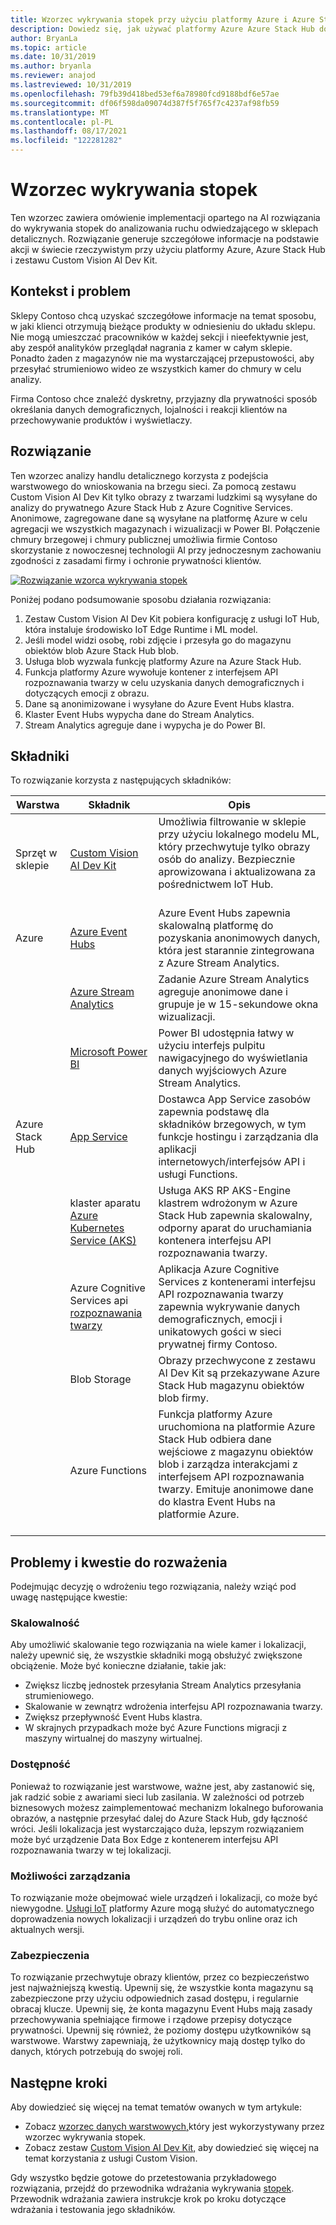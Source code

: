 ```yaml
---
title: Wzorzec wykrywania stopek przy użyciu platformy Azure i Azure Stack Hub
description: Dowiedz się, jak używać platformy Azure Azure Stack Hub do implementowania opartego na AI rozwiązania do wykrywania stopek do analizowania ruchu w sklepach detalicznych.
author: BryanLa
ms.topic: article
ms.date: 10/31/2019
ms.author: bryanla
ms.reviewer: anajod
ms.lastreviewed: 10/31/2019
ms.openlocfilehash: 79fb39d418bed53ef6a78980fcd9188bdf6e57ae
ms.sourcegitcommit: df06f598da09074d387f5f765f7c4237af98fb59
ms.translationtype: MT
ms.contentlocale: pl-PL
ms.lasthandoff: 08/17/2021
ms.locfileid: "122281282"
---
```

# <a name="footfall-detection-pattern"></a>Wzorzec wykrywania stopek

Ten wzorzec zawiera omówienie implementacji opartego na AI rozwiązania do wykrywania stopek do analizowania ruchu odwiedzającego w sklepach detalicznych. Rozwiązanie generuje szczegółowe informacje na podstawie akcji w świecie rzeczywistym przy użyciu platformy Azure, Azure Stack Hub i zestawu Custom Vision AI Dev Kit.

## <a name="context-and-problem"></a>Kontekst i problem

Sklepy Contoso chcą uzyskać szczegółowe informacje na temat sposobu, w jaki klienci otrzymują bieżące produkty w odniesieniu do układu sklepu. Nie mogą umieszczać pracowników w każdej sekcji i nieefektywnie jest, aby zespół analityków przeglądał nagrania z kamer w całym sklepie. Ponadto żaden z magazynów nie ma wystarczającej przepustowości, aby przesyłać strumieniowo wideo ze wszystkich kamer do chmury w celu analizy.

Firma Contoso chce znaleźć dyskretny, przyjazny dla prywatności sposób określania danych demograficznych, lojalności i reakcji klientów na przechowywanie produktów i wyświetlaczy.

## <a name="solution"></a>Rozwiązanie

Ten wzorzec analizy handlu detalicznego korzysta z podejścia warstwowego do wnioskowania na brzegu sieci. Za pomocą zestawu Custom Vision AI Dev Kit tylko obrazy z twarzami ludzkimi są wysyłane do analizy do prywatnego Azure Stack Hub z Azure Cognitive Services. Anonimowe, zagregowane dane są wysyłane na platformę Azure w celu agregacji we wszystkich magazynach i wizualizacji w Power BI. Połączenie chmury brzegowej i chmury publicznej umożliwia firmie Contoso skorzystanie z nowoczesnej technologii AI przy jednoczesnym zachowaniu zgodności z zasadami firmy i ochronie prywatności klientów.

[![Rozwiązanie wzorca wykrywania stopek](media/pattern-retail-footfall-detection/solution-architecture.png)](media/pattern-retail-footfall-detection/solution-architecture.png)

Poniżej podano podsumowanie sposobu działania rozwiązania:

1. Zestaw Custom Vision AI Dev Kit pobiera konfigurację z usługi IoT Hub, która instaluje środowisko IoT Edge Runtime i ML model.
2. Jeśli model widzi osobę, robi zdjęcie i przesyła go do magazynu obiektów blob Azure Stack Hub blob.
3. Usługa blob wyzwala funkcję platformy Azure na Azure Stack Hub.
4. Funkcja platformy Azure wywołuje kontener z interfejsem API rozpoznawania twarzy w celu uzyskania danych demograficznych i dotyczących emocji z obrazu.
5. Dane są anonimizowane i wysyłane do Azure Event Hubs klastra.
6. Klaster Event Hubs wypycha dane do Stream Analytics.
7. Stream Analytics agreguje dane i wypycha je do Power BI.

## <a name="components"></a>Składniki

To rozwiązanie korzysta z następujących składników:

| Warstwa | Składnik | Opis |
|----------|-----------|-------------|
| Sprzęt w sklepie | [Custom Vision AI Dev Kit](https://azure.github.io/Vision-AI-DevKit-Pages/) | Umożliwia filtrowanie w sklepie przy użyciu lokalnego modelu ML, który przechwytuje tylko obrazy osób do analizy. Bezpiecznie aprowizowana i aktualizowana za pośrednictwem IoT Hub.<br><br>|
| Azure | [Azure Event Hubs](/azure/event-hubs/) | Azure Event Hubs zapewnia skalowalną platformę do pozyskania anonimowych danych, która jest starannie zintegrowana z Azure Stream Analytics. |
|  | [Azure Stream Analytics](/azure/stream-analytics/) | Zadanie Azure Stream Analytics agreguje anonimowe dane i grupuje je w 15-sekundowe okna wizualizacji. |
|  | [Microsoft Power BI](https://powerbi.microsoft.com/) | Power BI udostępnia łatwy w użyciu interfejs pulpitu nawigacyjnego do wyświetlania danych wyjściowych Azure Stream Analytics. |
| Azure Stack Hub | [App Service](/azure-stack/operator/azure-stack-app-service-overview) | Dostawca App Service zasobów zapewnia podstawę dla składników brzegowych, w tym funkcje hostingu i zarządzania dla aplikacji internetowych/interfejsów API i usługi Functions. |
| | klaster aparatu [Azure Kubernetes Service (AKS)](https://github.com/Azure/aks-engine) | Usługa AKS RP AKS-Engine klastrem wdrożonym w Azure Stack Hub zapewnia skalowalny, odporny aparat do uruchamiania kontenera interfejsu API rozpoznawania twarzy. |
| | Azure Cognitive Services api [rozpoznawania twarzy](/azure/cognitive-services/face/face-how-to-install-containers)| Aplikacja Azure Cognitive Services z kontenerami interfejsu API rozpoznawania twarzy zapewnia wykrywanie danych demograficznych, emocji i unikatowych gości w sieci prywatnej firmy Contoso. |
| | Blob Storage | Obrazy przechwycone z zestawu AI Dev Kit są przekazywane Azure Stack Hub magazynu obiektów blob firmy. |
| | Azure Functions | Funkcja platformy Azure uruchomiona na platformie Azure Stack Hub odbiera dane wejściowe z magazynu obiektów blob i zarządza interakcjami z interfejsem API rozpoznawania twarzy. Emituje anonimowe dane do klastra Event Hubs na platformie Azure.<br><br>|

## <a name="issues-and-considerations"></a>Problemy i kwestie do rozważenia

Podejmując decyzję o wdrożeniu tego rozwiązania, należy wziąć pod uwagę następujące kwestie:

### <a name="scalability"></a>Skalowalność

Aby umożliwić skalowanie tego rozwiązania na wiele kamer i lokalizacji, należy upewnić się, że wszystkie składniki mogą obsłużyć zwiększone obciążenie. Może być konieczne działanie, takie jak:

- Zwiększ liczbę jednostek przesyłania Stream Analytics przesyłania strumieniowego.
- Skalowanie w zewnątrz wdrożenia interfejsu API rozpoznawania twarzy.
- Zwiększ przepływność Event Hubs klastra.
- W skrajnych przypadkach może być Azure Functions migracji z maszyny wirtualnej do maszyny wirtualnej.

### <a name="availability"></a>Dostępność

Ponieważ to rozwiązanie jest warstwowe, ważne jest, aby zastanowić się, jak radzić sobie z awariami sieci lub zasilania. W zależności od potrzeb biznesowych możesz zaimplementować mechanizm lokalnego buforowania obrazów, a następnie przesyłać dalej do Azure Stack Hub, gdy łączność wróci. Jeśli lokalizacja jest wystarczająco duża, lepszym rozwiązaniem może być urządzenie Data Box Edge z kontenerem interfejsu API rozpoznawania twarzy w tej lokalizacji.

### <a name="manageability"></a>Możliwości zarządzania

To rozwiązanie może obejmować wiele urządzeń i lokalizacji, co może być niewygodne. [Usługi IoT](/azure/iot-fundamentals/) platformy Azure mogą służyć do automatycznego doprowadzenia nowych lokalizacji i urządzeń do trybu online oraz ich aktualnych wersji.

### <a name="security"></a>Zabezpieczenia

To rozwiązanie przechwytuje obrazy klientów, przez co bezpieczeństwo jest najważniejszą kwestią. Upewnij się, że wszystkie konta magazynu są zabezpieczone przy użyciu odpowiednich zasad dostępu, i regularnie obracaj klucze. Upewnij się, że konta magazynu Event Hubs mają zasady przechowywania spełniające firmowe i rządowe przepisy dotyczące prywatności. Upewnij się również, że poziomy dostępu użytkowników są warstwowe. Warstwy zapewniają, że użytkownicy mają dostęp tylko do danych, których potrzebują do swojej roli.

## <a name="next-steps"></a>Następne kroki

Aby dowiedzieć się więcej na temat tematów owanych w tym artykule:

- Zobacz [wzorzec danych warstwowych,](https://aka.ms/tiereddatadeploy)który jest wykorzystywany przez wzorzec wykrywania stopek.
- Zobacz zestaw [Custom Vision AI Dev Kit,](https://azure.github.io/Vision-AI-DevKit-Pages/) aby dowiedzieć się więcej na temat korzystania z usługi Custom Vision. 

Gdy wszystko będzie gotowe do przetestowania przykładowego rozwiązania, przejdź do przewodnika wdrażania wykrywania [stopek](/azure/architecture/hybrid/deployments/solution-deployment-guide-retail-footfall-detection). Przewodnik wdrażania zawiera instrukcje krok po kroku dotyczące wdrażania i testowania jego składników.